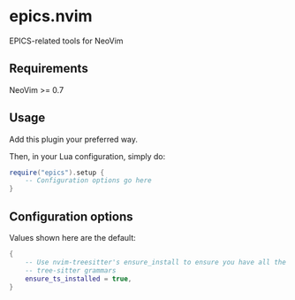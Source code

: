 # epics.nvim

EPICS-related tools for NeoVim

## Requirements

NeoVim >= 0.7

## Usage

Add this plugin your preferred way.

Then, in your Lua configuration, simply do:

```lua
require("epics").setup {
	-- Configuration options go here
}
```

## Configuration options

Values shown here are the default:

```lua
{
	-- Use nvim-treesitter's ensure_install to ensure you have all the required
	-- tree-sitter grammars
	ensure_ts_installed = true,
}
```
